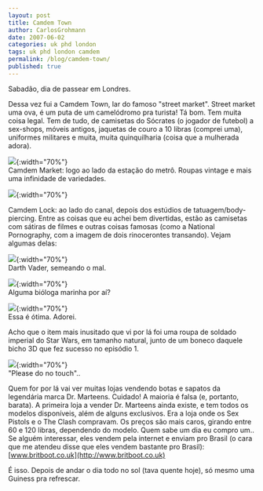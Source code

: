 ```yaml
---
layout: post
title: Camdem Town
author: CarlosGrohmann
date: 2007-06-02
categories: uk phd london
tags: uk phd london camdem
permalink: /blog/camdem-town/
published: true
---
```


Sabadão, dia de passear em Londres.  

Dessa vez fui a Camdem Town, lar do famoso "street market". Street market uma ova, é um puta de um camelódromo pra turista! Tá bom. Tem muita coisa legal. Tem de tudo, de camisetas do Sócrates (o jogador de futebol) a sex-shops, móveis antigos, jaquetas de couro a 10 libras (comprei uma), uniformes militares e muita, muita quinquilharia (coisa que a mulherada adora).  

![](/img/camdem1.jpg){:width="70%"}   
Camdem Market: logo ao lado da estação do metrô. Roupas vintage e mais uma infinidade de variedades.  

![](/img/camdem2.jpg){:width="70%"}   

Camdem Lock: ao lado do canal, depois dos estúdios de tatuagem/body-piercing. Entre as coisas que eu achei bem divertidas, estão as camisetas com sátiras de filmes e outras coisas famosas (como a National Pornography, com a imagem de dois rinocerontes transando). Vejam algumas delas:  

![](/img/darth.jpg){:width="70%"}   
Darth Vader, semeando o mal.  

![](/img/dolphins.jpg){:width="70%"}   
Alguma bióloga marinha por aí?  

![](/img/jesus.jpg){:width="70%"}   
Essa é ótima. Adorei.  

Acho que o item mais inusitado que vi por lá foi uma roupa de soldado imperial do Star Wars, em tamanho natural, junto de um boneco daquele bicho 3D que fez sucesso no episódio 1.  

![](/img/soldier.jpg){:width="70%"}   
"Please do no touch"..  

Quem for por lá vai ver muitas lojas vendendo botas e sapatos da legendária marca Dr. Marteens. Cuidado! A maioria é falsa (e, portanto, barata). A primeira loja a vender Dr. Marteens ainda existe, e tem todos os modelos disponíveis, além de alguns exclusivos. Era a loja onde os Sex Pistols e o The Clash compravam. Os preços são mais caros, girando entre 60 e 120 libras, dependendo do modelo. Quem sabe um dia eu compro um.. Se alguém interessar, eles vendem pela internet e enviam pro Brasil (o cara que me atendeu disse que eles vendem bastante pro Brasil): [www.britboot.co.uk](http://www.britboot.co.uk)  

É isso. Depois de andar o dia todo no sol (tava quente hoje), só mesmo uma Guiness pra refrescar.
